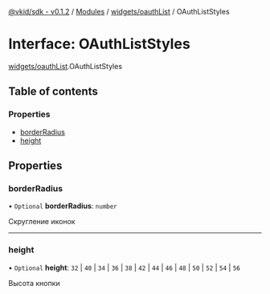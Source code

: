 [@vkid/sdk - v0.1.2](../README.md) / [Modules](../modules.md) / [widgets/oauthList](../modules/widgets_oauthList.md) / OAuthListStyles

# Interface: OAuthListStyles

[widgets/oauthList](../modules/widgets_oauthList.md).OAuthListStyles

## Table of contents

### Properties

- [borderRadius](widgets_oauthList.OAuthListStyles.md#borderradius)
- [height](widgets_oauthList.OAuthListStyles.md#height)

## Properties

### borderRadius

• `Optional` **borderRadius**: `number`

Скругление иконок

___

### height

• `Optional` **height**: ``32`` \| ``40`` \| ``34`` \| ``36`` \| ``38`` \| ``42`` \| ``44`` \| ``46`` \| ``48`` \| ``50`` \| ``52`` \| ``54`` \| ``56``

Высота кнопки
